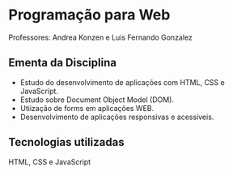 # Programação para Web
Professores: Andrea Konzen e Luis Fernando Gonzalez

## Ementa da Disciplina
- Estudo do desenvolvimento de aplicações com HTML, CSS e JavaScript.
- Estudo sobre Document Object Model (DOM).
- Utiização de forms em aplicações WEB.
- Desenvolvimento de aplicações responsivas e acessíveis.

## Tecnologias utilizadas
HTML, CSS e JavaScript